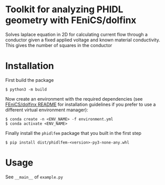 # Toolkit for analyzing PHIDL geometry with FEniCS/dolfinx
Solves laplace equation in 2D for calculating current flow through a conductor given a fixed applied voltage and known material conductivity.
This gives the number of squares in the conductor

# Installation
First build the package
```
$ python3 -m build
```

Now create an environment with the required dependencies (see [FEniCS/dolfinx README](https://github.com/FEniCS/dolfinx) for installation guidelines if you prefer to use a different virtual environment manager):
```
$ conda create -n <ENV_NAME> -f environment.yml
$ conda activate <ENV_NAME>
```

Finally install the `phidlfem` package that you built in the first step
```
$ pip install dist/phidlfem-<version>-py3-none-any.whl
```

# Usage

See `__main__` of `example.py`
